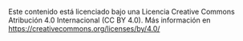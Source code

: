 Este contenido está licenciado bajo una Licencia Creative Commons Atribución 4.0 Internacional (CC BY 4.0).
Más información en https://creativecommons.org/licenses/by/4.0/
